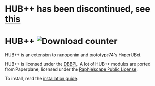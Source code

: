 # HUB++ has been discontinued, see [this](https://t.me/pawneeupdates/127)

# HUB++ ![Download counter](https://img.shields.io/github/downloads/userbot8895/HUB-Plus/latest/total?color=%23aaaaa&label=downloads)

HUB++ is an extension to nunopenim and prototype74's HyperUBot.

HUB++ is licensed under the [DBBPL](https://github.com/userbot8895/HUB-Plus/blob/master/licenses/DBBPL.md). A lot of HUB++ modules are ported from Paperplane, licensed under the [Raphielscape Public License](https://github.com/userbot8895/HUB-Plus/blob/master/licenses/RPL.txt).

To install, read the [installation guide](https://github.com/userbot8895/HUB-Plus/blob/master/guides/Install.md).
